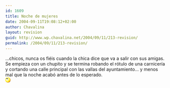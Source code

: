 ```yaml
---
id: 1609
title: Noche de mujeres
date: 2004-09-11T19:08:12+02:00
author: Chavalina
layout: revision
guid: http://www.wp.chavalina.net/2004/09/11/213-revision/
permalink: /2004/09/11/213-revision/
---
```

&#8230;chicos, nunca os fi&eacute;is cuando la chica dice que va a salir con sus amigas.  
Se empieza con un chupito y se termina robando el r&oacute;tulo de una carnicer&iacute;a y cortando una calle principal con las vallas del ayuntamiento&#8230; y menos mal que la noche acab&oacute; antes de lo esperado.  
![emo](/imagenes/emoticonos/pensativo.gif)